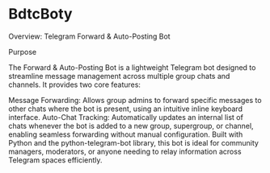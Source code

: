 # BdtcBoty
Overview: Telegram Forward & Auto-Posting Bot

Purpose

The Forward & Auto-Posting Bot is a lightweight Telegram bot designed to streamline message management across multiple group chats and channels. It provides two core features:

Message Forwarding: Allows group admins to forward specific messages to other chats where the bot is present, using an intuitive inline keyboard interface.
Auto-Chat Tracking: Automatically updates an internal list of chats whenever the bot is added to a new group, supergroup, or channel, enabling seamless forwarding without manual configuration.
Built with Python and the python-telegram-bot library, this bot is ideal for community managers, moderators, or anyone needing to relay information across Telegram spaces efficiently.
